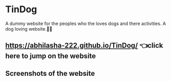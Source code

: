 # TinDog
A dummy website for the peoples who the loves dogs and there activities. A dog loving website.🐶🐶
## https://abhilasha-222.github.io/TinDog/ 👈click here to jump on the website
## Screenshots of the website


